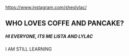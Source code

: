 https://www.instagram.com/sheslylac/


## WHO LOVES COFFE AND PANCAKE?  ##
##### HI EVERYONE, ITS ME **LISTA** AND LYLAC  #####
I AM STILL LEARNING 

